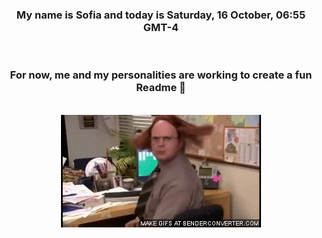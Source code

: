


<div align="center">
<h3 >My name is Sofia and today is Saturday, 16 October, 06:55 GMT-4</h3><br>
<h3 >For now, me and my personalities are working to create a fun Readme 👋
</h3><br>
<img src='img/dwight.gif' alt='working...'/>
</div>
